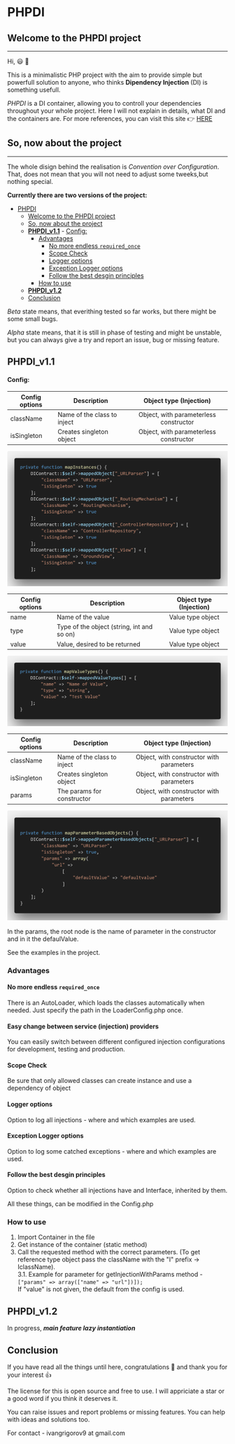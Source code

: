 # PHPDI

## Welcome to the PHPDI project
----------------------------------

Hi, :smiley: :wave: 

This is a minimalistic PHP project with the aim to provide simple but powerfull solution to anyone, who thinks **Dipendency Injection** (DI) is something usefull.  

*PHPDI* is a DI container, allowing you to controll your dependencies throughout your whole project. Here I will not explain in details, what DI and the containers are. For more references, you can visit this site :point_right: [HERE](hhttps://en.wikipedia.org/wiki/Dependency_injectionttps://www.google.com)
  

## So, now about the project 
------------------------------

The whole disign behind the realisation is *Convention over Configuration*. That, does not mean that you will not need to adjust some tweeks,but nothing special. 

**Currently there are two versions of the project:**  

- [PHPDI](#phpdi)
    - [Welcome to the PHPDI project](#welcome-to-the-phpdi-project)
    - [So, now about the project](#so-now-about-the-project)
    - [**PHPDI_v1.1**](#phpdiv11)
            - [Config:](#config)
        - [Advantages](#advantages)
            - [No more endless `required_once`](#no-more-endless-requiredonce)
            - [Scope Check](#scope-check)
            - [Logger options](#logger-options)
            - [Exception Logger options](#exception-logger-options)
            - [Follow the best desgin principles](#follow-the-best-desgin-principles)
        - [How to use](#how-to-use)
    - [**PHPDI_v1.2**](#phpdiv12)
    - [Conclusion](#conclusion)

*Beta* state means, that everithing tested so far works, but there might be some small bugs. 

*Alpha* state means, that it is still in phase of testing and might be unstable, but you can always give a try and report an issue, bug or missing feature. 

## **PHPDI_v1.1** 

#### Config: 

| Config options | Description | Object type (Injection)  
| ------------- | ------------ |:-------------:| 
| className      | Name of the class to inject | Object, with parameterless constructor  | 
| isSingleton      | Creates singleton object | Object, with parameterless constructor      | 

![Parameterless Injection](./doc/parameterless.png "Parameterless Injection")


| Config options | Description | Object type (Injection)  
| ------------- | ------------ |:-------------:| 
| name      | Name of the value  | Value type object  | 
| type      | Type of the object (string, int and so on) | Value type object      | 
| value      | Value, desired to be returned  | Value type object    |

![Valuetype Injection](./doc/valuetype.png "Valuetype Injection")

| Config options | Description | Object type (Injection)  
| ------------- | ------------ |:-------------:| 
| className      | Name of the class to inject   |  Object, with  constructor with parameters  | 
| isSingleton      | Creates singleton object |  Object, with  constructor   with parameters    | 
| params | The params for constructor |   Object, with  constructor   with parameters   | 

![Injection with params](./doc/params.png "Injection with params")

In the params, the root node is the name of parameter in the constructor and in it the defaulValue. 

See the examples in the project. 

### Advantages 

#### No more endless `required_once`

There is an AutoLoader, which loads the classes automatically when needed. Just specify the path in the LoaderConfig.php once.   

#### Easy change between service (injection) providers

You can easily switch between different configured injection configurations for development, testing and production.

#### Scope Check 

Be sure that only allowed classes can create instance and use a dependency of object 

#### Logger options 

Option to log all injections - where and which examples are used. 

#### Exception Logger options 

Option to log some catched exceptions - where and which examples are used. 


#### Follow the best desgin principles 

Option to check whether all injections have and Interface, inherited by them. 

All these things, can be modified in the Config.php

### How to use 

1. Import Container in the file
2. Get instance of the container (static method) 
3. Call the requested method with the correct parameters. (To get reference type object pass the className with the "I" prefix -> IclassName).  
    3.1. Example for parameter for getInjectionWithParams method - `["params" => array(["name" => "url"])]);`  
    If "value" is not given, the default from the config is used. 


## **PHPDI_v1.2** 

In progress, ***main feature lazy instantiation*** 


## Conclusion 

If you have read all the things until here, congratulations :clap: and thank you for your interest :thumbsup:

The license for this is open source and free to use. I will appriciate a star or a good word if you think it deserves it. 

You can raise issues and report problems or missing features. You can help with ideas and solutions too. 

For contact - ivangrigorov9 at gmail.com